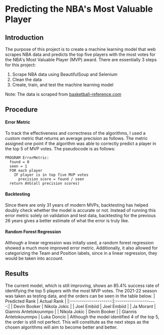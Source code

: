 # Predicting the NBA's Most Valuable Player
## Introduction
The purpose of this project is to create a machine learning model that web scrapes NBA data and predicts the top five players with the most votes for the NBA's Most Valuable Player (MVP) award. There are essentially 3 steps for this project:
1. Scrape NBA data using BeautifulSoup and Selenium
2. Clean the data
3. Create, train, and test the machine learning model

Note: The data is scraped from [basketball-reference.com](https://www.basketball-reference.com "Title")

## Procedure
#### Error Metric
To track the effectiveness and correctness of the algorithms, I used a custom metric that returns an average precision as follows. The metric assigned one point if the algorithm was able to correctly predict a player in the top 5 of MVP votes. The pseudocode is as follows:
```
PROGRAM ErrorMetric:
  found = 0
  seen = 1
  FOR each player
    IF player is in top five MVP votes
      precision score = found / seen
  return AVG(all precision scores)
```

#### Backtesting
Since there are only 31 years of modern MVPs, backtesting has helped doubly check whether the model is accurate or not. Instead of running this error metric solely on validation and test data, backtesting for the previous 26 years gives a better estimate of what the error is truly like.

#### Random Forest Regression
Although a linear regression was initally used, a random forest regression showed a much more improved error metric. Additionally, it also allowed for categorizing the Team and Position labels, since in a linear regression, they would be taken into account. 

## Results
The current model, which is still improving, shows an 85.4% success rate of identifying the top 5 players with the most MVP votes. The 2021-22 season was taken as testing data, and the orders can be seen in the table below.
|     Predicted Rank    |      Actual Rank      |
|:---------------------:|:---------------------:|
| Devin Booker          | Nikola Jokic          |
| Joel Embiid           | Joel Embiid           |
| Ja Morant             | Giannis Antetokounmpo |
| Nikola Jokic          | Devin Booker          |
| Giannis Antetokounmpo | Luka Doncic           |
Although the model identified 4 of the top 5, the order is still not perfect. This will constitute as the next steps as the chosen algorithms will aim to become better and better.

